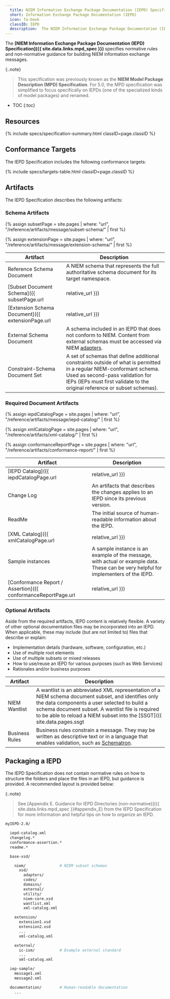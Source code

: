```yaml
---
  title: NIEM Information Exchange Package Documentation (IEPD) Specification
  short: Information Exchange Package Documentation (IEPD)
  icon: fa-book
  classID: IEPD
  description:  The NIEM Information Exchange Package Documentation (IEPD) Specification specifies normative rules and non-normative guidance for building NIEM information exchange messages.  It defines IEPD artifacts like subset schemas, extension schemas, and IEPD catalogs; and recommends how the package should be structured.
---
```


The **[NIEM Information Exchange Package Documentation (IEPD) Specification]({{ site.data.links.mpd_spec }})** specifies normative rules and non-normative guidance for building NIEM information exchange messages.

{:.note}
> This specification was previously known as the **NIEM Model Package Description (MPD) Specification**.  For 5.0, the MPD specification was simplified to focus specifically on IEPDs (one of the specialized kinds of model packages) and renamed.

- TOC
{:toc}

## Resources

{% include specs/specification-summary.html classID=page.classID %}

## Conformance Targets

The IEPD Specification includes the following conformance targets:

{% include specs/targets-table.html classID=page.classID %}

## Artifacts

The IEPD Specification describes the following artifacts:

### Schema Artifacts

{% assign subsetPage = site.pages
    | where: "url", "/reference/artifacts/message/subset-schema/" | first %}

{% assign extensionPage = site.pages
    | where: "url", "/reference/artifacts/message/extension-schema/" | first %}

| Artifact | Description |
| -------- | ----------- |
| Reference Schema Document | A NIEM schema that represents the full authoritative schema document for its target namespace. |
| [Subset Document Schema]({{ subsetPage.url | relative_url }}) | {{ subsetPage.description }} |
| [Extension Schema Document]({{ extensionPage.url | relative_url }}) | {{ extensionPage.description }} |
| External Schema Document | A schema included in an IEPD that does not conform to NIEM.  Content from external schemas must be accessed via NIEM [adapters](../../concepts/adapter). |
| Constraint-Schema Document Set | A set of schemas that define additional constraints outside of what is permitted in a regular NIEM-conformant schema. Used as second-pass validation for IEPs (IEPs must first validate to the original reference or subset schemas). |

### Required Document Artifacts

{% assign iepdCatalogPage = site.pages
    | where: "url", "/reference/artifacts/message/iepd-catalog/" | first %}

{% assign xmlCatalogPage = site.pages
    | where: "url", "/reference/artifacts/xml-catalog/" | first %}

{% assign conformanceReportPage = site.pages
    | where: "url", "/reference/artifacts/conformance-report/" | first %}

| Artifact | Description |
| -------- | ----------- |
| [IEPD Catalog]({{ iepdCatalogPage.url | relative_url }}) | {{ iepdCatalogPage.description }} |
| Change Log | An artifacts that describes the changes applies to an IEPD since its previous version. |
| ReadMe | The initial source of human-readable information about the IEPD. |
| [XML Catalog]({{ xmlCatalogPage.url | relative_url }}) | {{ xmlCatalogPage.description }} |
| Sample instances | A sample instance is an example of the message, with actual or example data.  These can be very helpful for implementers of the IEPD. |
| [Conformance Report / Assertion]({{ conformanceReportPage.url | relative_url }}) | {{ conformanceReportPage.description }} |

### Optional Artifacts

Aside from the required artifacts, IEPD content is relatively flexible. A variety of other optional documentation files may be incorporated into an IEPD. When applicable, these may include (but are not limited to) files that describe or explain:

- Implementation details (hardware, software, configuration, etc.)
- Use of multiple root elements
- Use of multiple subsets or mixed releases
- How to use/reuse an IEPD for various purposes (such as Web Services)
- Rationales and/or business purposes

| Artifact | Description |
| -------- | ----------- |
| NIEM Wantlist | A wantlist is an abbreviated XML representation of a NIEM schema document subset, and identifies only the data components a user selected to build a schema document subset. A wantlist file is required to be able to reload a NIEM subset into the [SSGT]({{ site.data.pages.ssgt | relative_url }}) for future editing. |
| Business Rules | Business rules constrain a message. They may be written as descriptive text or in a language that enables validation, such as [Schematron](http://schematron.com/). |

## Packaging a IEPD

The IEPD Specification does not contain normative rules on how to structure the folders and place the files in an IEPD, but guidance is provided. A recommended layout is provided below:

{:.note}
> See [Appendix E. Guidance for IEPD Directories (non-normative)]({{ site.data.links.mpd_spec }}#appendix_E) from the IEPD Specification for more information and helpful tips on how to organize an IEPD.

```bash
myIEPD-2.0/

  iepd-catalog.xml
  changelog.*
  conformance-assertion.*
  readme.*

  base-xsd/

    niem/               # NIEM subset schemas
      xsd/
        adapters/
        codes/
        domains/
        external/
        utility/
        niem-core.xsd
        wantlist.xml
        xml-catalog.xml

    extension/
      extension1.xsd
      extension2.xsd
      ...
      xml-catalog.xml

    external/
      ic-ism/           # Example external standard
      ...
      xml-catalog.xml

  iep-sample/
    message1.xml
    message2.xml

  documentation/        # Human-readable documentation
    ...

```

